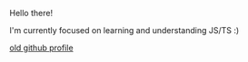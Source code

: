 Hello there!

I'm currently focused on learning and understanding JS/TS :)

[old github profile](https://www.github.com/marinqwe)
